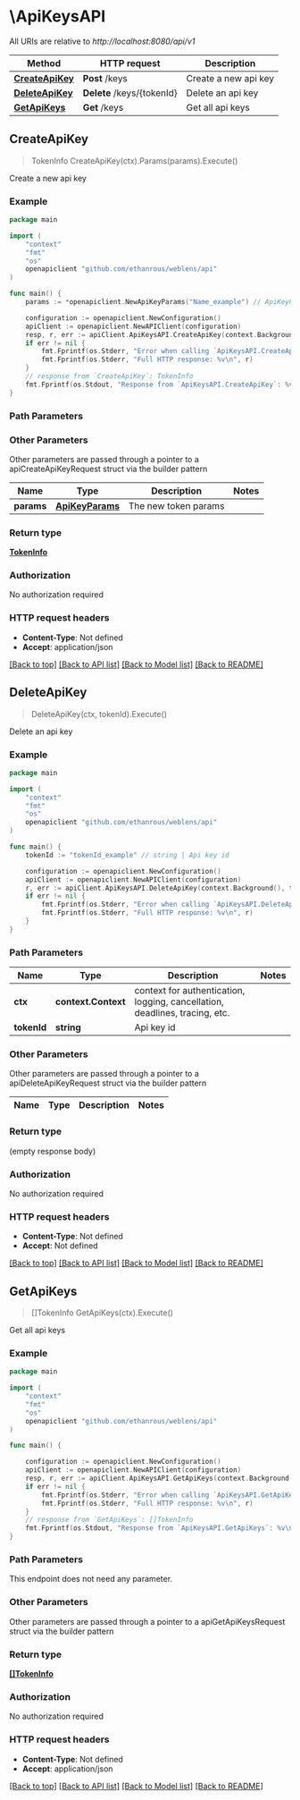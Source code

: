 # \ApiKeysAPI

All URIs are relative to *http://localhost:8080/api/v1*

Method | HTTP request | Description
------------- | ------------- | -------------
[**CreateApiKey**](ApiKeysAPI.md#CreateApiKey) | **Post** /keys | Create a new api key
[**DeleteApiKey**](ApiKeysAPI.md#DeleteApiKey) | **Delete** /keys/{tokenId} | Delete an api key
[**GetApiKeys**](ApiKeysAPI.md#GetApiKeys) | **Get** /keys | Get all api keys



## CreateApiKey

> TokenInfo CreateApiKey(ctx).Params(params).Execute()

Create a new api key

### Example

```go
package main

import (
	"context"
	"fmt"
	"os"
	openapiclient "github.com/ethanrous/weblens/api"
)

func main() {
	params := *openapiclient.NewApiKeyParams("Name_example") // ApiKeyParams | The new token params

	configuration := openapiclient.NewConfiguration()
	apiClient := openapiclient.NewAPIClient(configuration)
	resp, r, err := apiClient.ApiKeysAPI.CreateApiKey(context.Background()).Params(params).Execute()
	if err != nil {
		fmt.Fprintf(os.Stderr, "Error when calling `ApiKeysAPI.CreateApiKey``: %v\n", err)
		fmt.Fprintf(os.Stderr, "Full HTTP response: %v\n", r)
	}
	// response from `CreateApiKey`: TokenInfo
	fmt.Fprintf(os.Stdout, "Response from `ApiKeysAPI.CreateApiKey`: %v\n", resp)
}
```

### Path Parameters



### Other Parameters

Other parameters are passed through a pointer to a apiCreateApiKeyRequest struct via the builder pattern


Name | Type | Description  | Notes
------------- | ------------- | ------------- | -------------
 **params** | [**ApiKeyParams**](ApiKeyParams.md) | The new token params | 

### Return type

[**TokenInfo**](TokenInfo.md)

### Authorization

No authorization required

### HTTP request headers

- **Content-Type**: Not defined
- **Accept**: application/json

[[Back to top]](#) [[Back to API list]](../README.md#documentation-for-api-endpoints)
[[Back to Model list]](../README.md#documentation-for-models)
[[Back to README]](../README.md)


## DeleteApiKey

> DeleteApiKey(ctx, tokenId).Execute()

Delete an api key

### Example

```go
package main

import (
	"context"
	"fmt"
	"os"
	openapiclient "github.com/ethanrous/weblens/api"
)

func main() {
	tokenId := "tokenId_example" // string | Api key id

	configuration := openapiclient.NewConfiguration()
	apiClient := openapiclient.NewAPIClient(configuration)
	r, err := apiClient.ApiKeysAPI.DeleteApiKey(context.Background(), tokenId).Execute()
	if err != nil {
		fmt.Fprintf(os.Stderr, "Error when calling `ApiKeysAPI.DeleteApiKey``: %v\n", err)
		fmt.Fprintf(os.Stderr, "Full HTTP response: %v\n", r)
	}
}
```

### Path Parameters


Name | Type | Description  | Notes
------------- | ------------- | ------------- | -------------
**ctx** | **context.Context** | context for authentication, logging, cancellation, deadlines, tracing, etc.
**tokenId** | **string** | Api key id | 

### Other Parameters

Other parameters are passed through a pointer to a apiDeleteApiKeyRequest struct via the builder pattern


Name | Type | Description  | Notes
------------- | ------------- | ------------- | -------------


### Return type

 (empty response body)

### Authorization

No authorization required

### HTTP request headers

- **Content-Type**: Not defined
- **Accept**: Not defined

[[Back to top]](#) [[Back to API list]](../README.md#documentation-for-api-endpoints)
[[Back to Model list]](../README.md#documentation-for-models)
[[Back to README]](../README.md)


## GetApiKeys

> []TokenInfo GetApiKeys(ctx).Execute()

Get all api keys

### Example

```go
package main

import (
	"context"
	"fmt"
	"os"
	openapiclient "github.com/ethanrous/weblens/api"
)

func main() {

	configuration := openapiclient.NewConfiguration()
	apiClient := openapiclient.NewAPIClient(configuration)
	resp, r, err := apiClient.ApiKeysAPI.GetApiKeys(context.Background()).Execute()
	if err != nil {
		fmt.Fprintf(os.Stderr, "Error when calling `ApiKeysAPI.GetApiKeys``: %v\n", err)
		fmt.Fprintf(os.Stderr, "Full HTTP response: %v\n", r)
	}
	// response from `GetApiKeys`: []TokenInfo
	fmt.Fprintf(os.Stdout, "Response from `ApiKeysAPI.GetApiKeys`: %v\n", resp)
}
```

### Path Parameters

This endpoint does not need any parameter.

### Other Parameters

Other parameters are passed through a pointer to a apiGetApiKeysRequest struct via the builder pattern


### Return type

[**[]TokenInfo**](TokenInfo.md)

### Authorization

No authorization required

### HTTP request headers

- **Content-Type**: Not defined
- **Accept**: application/json

[[Back to top]](#) [[Back to API list]](../README.md#documentation-for-api-endpoints)
[[Back to Model list]](../README.md#documentation-for-models)
[[Back to README]](../README.md)

